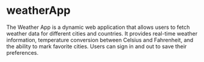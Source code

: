 # weatherApp
The Weather App is a dynamic web application that allows users to fetch weather data for different cities and countries. It provides real-time weather information, temperature conversion between Celsius and Fahrenheit, and the ability to mark favorite cities. Users can sign in and out to save their preferences.
